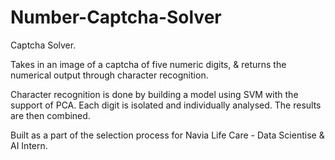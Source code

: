 # Number-Captcha-Solver
Captcha Solver. 

Takes in an image of a captcha of five numeric digits, & returns the numerical output through character recognition.

Character recognition is done by building a model using SVM with the support of PCA. 
Each digit is isolated and individually analysed. The results are then combined.

Built as a part of the selection process for Navia Life Care - Data Scientise & AI Intern.
